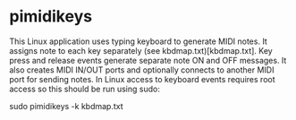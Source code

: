 # pimidikeys

This Linux application uses typing keyboard to generate MIDI notes. It assigns note to each key separately (see kbdmap.txt)[kbdmap.txt]. Key press and release events generate separate note ON and OFF messages.
It also creates MIDI IN/OUT ports and optionally connects to another MIDI port for sending notes.
In Linux access to keyboard events requires root access so this should be run using sudo:

sudo pimidikeys -k kbdmap.txt